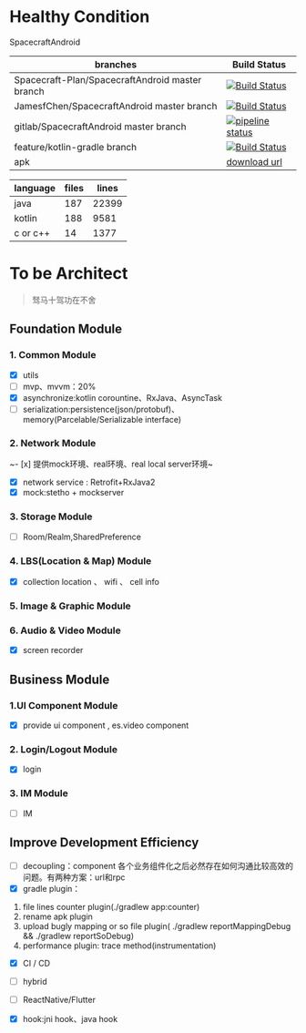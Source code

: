 # Healthy Condition
SpacecraftAndroid

| branches  | Build Status   |
|---| --- |
| Spacecraft-Plan/SpacecraftAndroid master branch  | [![Build Status](https://travis-ci.com/Spacecraft-Plan/SpacecraftAndroid.svg?branch=master)](https://travis-ci.com/Spacecraft-Plan/SpacecraftAndroid)   |
|  JamesfChen/SpacecraftAndroid master branch |  [![Build Status](https://travis-ci.org/JamesfChen/Spacecraft.svg?branch=master)](https://travis-ci.org/JamesfChen/Spacecraft)  |
|  gitlab/SpacecraftAndroid master branch |  [![pipeline status](https://gitlab.com/spacecraft-plan/spacecraftandroid/badges/master/pipeline.svg)](https://gitlab.com/spacecraft-plan/spacecraftandroid/-/commits/master) |
| feature/kotlin-gradle branch   |  [![Build Status](https://travis-ci.org/JamesfChen/Spacecraft.svg?branch=feature/kotlin-gradle)](https://travis-ci.org/JamesfChen/Spacecraft) |
|  apk  |  [download url](https://www.pgyer.com/rDcO) |

|  language  |  files |lines|
|---| --- |---|
|  java|187 |22399|
|  kotlin|188|9581|
|  c or c++|14|1377|


# To be Architect
> 驽马十驾功在不舍
## Foundation Module
### 1. Common Module
- [x] utils
- [ ] mvp、mvvm：20%
- [x] asynchronize:kotlin corountine、RxJava、AsyncTask
- [ ] serialization:persistence(json/protobuf)、memory(Parcelable/Serializable interface) 
### 2. Network Module
~- [x] 提供mock环境、real环境、real local server环境~
- [x] network service : Retrofit+RxJava2
- [x] mock:stetho + mockserver

### 3. Storage Module
- [ ] Room/Realm,SharedPreference

### 4. LBS(Location & Map) Module
- [x] collection location 、 wifi 、 cell info
### 5. Image & Graphic Module

### 6. Audio & Video Module
- [x] screen recorder

## Business Module
### 1.UI Component Module
- [x] provide ui component , es.video component
### 2. Login/Logout Module
- [x] login
### 3. IM Module
- [ ] IM

## Improve Development Efficiency  
- [ ] decoupling：component
各个业务组件化之后必然存在如何沟通比较高效的问题。有两种方案：url和rpc
- [x] gradle plugin：
1. file lines counter plugin(./gradlew app:counter)
2. rename apk plugin
3. upload bugly mapping or so file plugin( ./gradlew reportMappingDebug  &&  ./gradlew reportSoDebug)
4. performance plugin: trace method(instrumentation)
- [x] CI / CD
- [ ] hybrid
- [ ] ReactNative/Flutter
- [x] hook:jni hook、java hook

